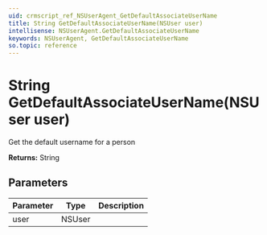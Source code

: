 ```yaml
---
uid: crmscript_ref_NSUserAgent_GetDefaultAssociateUserName
title: String GetDefaultAssociateUserName(NSUser user)
intellisense: NSUserAgent.GetDefaultAssociateUserName
keywords: NSUserAgent, GetDefaultAssociateUserName
so.topic: reference
---
```


# String GetDefaultAssociateUserName(NSUser user)

Get the default username for a person

**Returns:** String

## Parameters

| Parameter | Type | Description |
|---|---|---|
| user | NSUser | |
